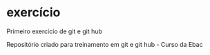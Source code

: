 # exercício
 Primeiro exercicio de git e git hub

Repositório criado para treinamento em git e git hub - Curso da Ebac